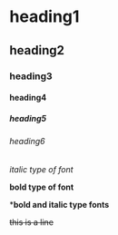 # heading1
## heading2
### heading3
#### heading4
##### heading5
###### heading6

*italic type of font*

**bold type of font**

***bold and italic type fonts**

~~this is a line~~
